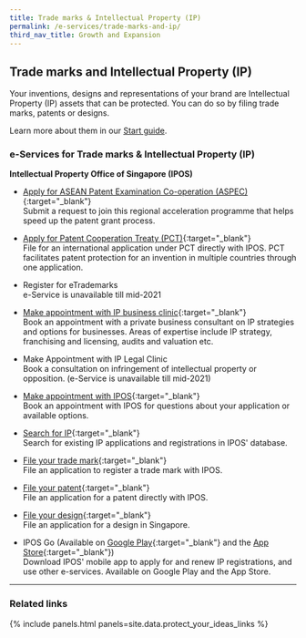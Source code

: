 ```yaml
---
title: Trade marks & Intellectual Property (IP)
permalink: /e-services/trade-marks-and-ip/
third_nav_title: Growth and Expansion
---
```


## Trade marks and Intellectual Property (IP)

Your inventions, designs and representations of your brand are Intellectual Property (IP) assets that can be protected. You can do so by filing trade marks, patents or designs.

Learn more about them in our [Start guide](/start-a-business/protect-your-ideas/).

### e-Services for Trade marks & Intellectual Property (IP)

**Intellectual Property Office of Singapore (IPOS)**

- [Apply for ASEAN Patent Examination Co-operation (ASPEC)](https://www.ipos.gov.sg/docs/default-source/protecting-your-ideas/patent/aspec-request-form-version-1.doc?sfvrsn=2af67859_4){:target="_blank"}
  <br>Submit a request to join this regional acceleration programme that helps speed up the patent grant process.

- [Apply for Patent Cooperation Treaty (PCT)](https://pct.wipo.int/authpage/signin.xhtml?goto=https%3A%2F%2Fpct.wipo.int%3A443%2FePCT%2F){:target="_blank"}
  <br>File for an international application under PCT directly with IPOS. PCT facilitates patent protection for an invention in multiple countries through one application.

- Register for eTrademarks
  <br>e-Service is unavailable till mid-2021

- [Make appointment with IP business clinic](https://form.gov.sg/#!/5e1d1d26a457ea00129e4f61){:target="_blank"}
  <br>Book an appointment with a private business consultant on IP strategies and options for businesses. Areas of expertise include IP strategy, franchising and licensing, audits and valuation etc.

- Make Appointment with IP Legal Clinic
  <br>Book a consultation on infringement of intellectual property or opposition. (e-Service is unavailable till mid-2021)

- [Make appointment with IPOS](https://form.gov.sg/#!/5e16bc778967b800114d7e81){:target="_blank"}
  <br>Book an appointment with IPOS for questions about your application or available options.

- [Search for IP](https://ip2sg.ipos.gov.sg/RPS/WP/CM/SearchSimple/IP.aspx?SearchCategory=TM#){:target="_blank"}
  <br>Search for existing IP applications and registrations in IPOS' database.

- [File your trade mark](https://ip2sg.ipos.gov.sg/Layouts/RPSWP/RPSLogin/SPLogin.aspx){:target="_blank"}
  <br>File an application to register a trade mark with IPOS.

- [File your patent](https://ip2sg.ipos.gov.sg/RPS/RPSLogin/SPLogin.aspx){:target="_blank"}
  <br>File an application for a patent directly with IPOS.

- [File your design](https://ip2sg.ipos.gov.sg/RPS/RPSLogin/SPLogin.aspx){:target="_blank"}
  <br>File an application for a design in Singapore.

- IPOS Go (Available on [Google Play](https://play.google.com/store/apps/details?id=sg.ipos.mobile){:target="_blank"} and the [App Store](https://apps.apple.com/us/app/ipos-go/id1475896971){:target="_blank"})
  <br>Download IPOS' mobile app to apply for and renew IP registrations, and use other e-services. Available on Google Play and the App Store.

---

### Related links

{% include panels.html panels=site.data.protect_your_ideas_links %}
